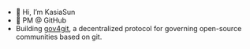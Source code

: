 - 👋 Hi, I’m KasiaSun
- 👀 PM @ GitHub 
- Building [gov4git](https://gov4git.org/), a decentralized protocol for governing open-source communities based on git.



<!---
KasiaSun/KasiaSun is a ✨ special ✨ repository because its `README.md` (this file) appears on your GitHub profile.
You can click the Preview link to take a look at your changes.
--->
